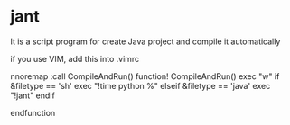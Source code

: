 # jant
It is a script program for create Java project and compile it automatically

if you use VIM, add this into .vimrc

nnoremap <F7> :call CompileAndRun()<CR>
function! CompileAndRun() 
    exec "w"
    if &filetype == 'sh'
        exec "!time python %"
    elseif &filetype == 'java'
        exec "!jant"
    endif

endfunction
